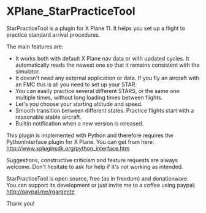 # XPlane_StarPracticeTool

StarPracticeTool is a plugin for X Plane 11. It helps you set up a flight to practice standard arrival procedures.

The main features are:
- It works both with default X Plane nav data or with updated cycles. It automatically reads the newest one so that  it remains consistent with the simulator.
- It doesn't need any external application or data. If you fly an aircraft with an FMC this is all you need to set up your STAR.
- You can easily practice several different STARS, or the same one multiple times, without long loading times between flights.
- Let's you choose your starting altitude and speed.
- Smooth transition between different states. Practice flights start with a reasonable stable aircraft.
- Builtin notification when a new version is released.

This plugin is implemented with Python and therefore requires the PythonInterface plugin for X Plane. You can get from here: http://www.xpluginsdk.org/python_interface.htm

Suggestions, constructive criticism and feature requests are always welcome. Don't hesitate to ask for help if it's not working as intended.

StarPracticeTool is open source, free (as in freedom) and donationware. You can support its development or just invite me to a coffee using paypal:
http://paypal.me/rgargente

Thank you!
